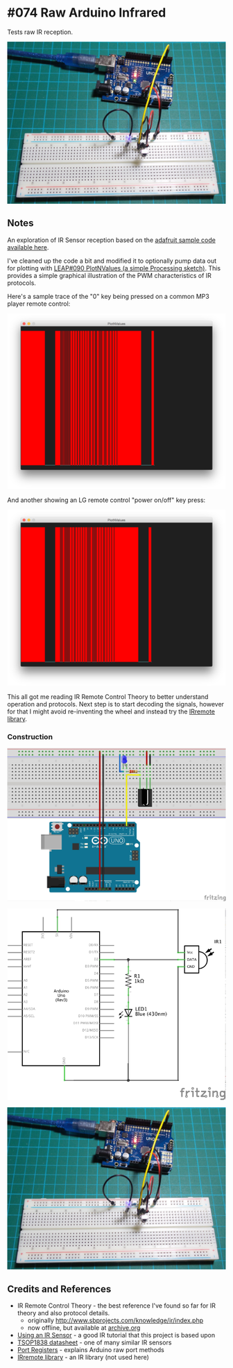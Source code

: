 # #074 Raw Arduino Infrared

Tests raw IR reception.

![The Build](./assets/TestIR_build.jpg?raw=true)

## Notes

An exploration of IR Sensor reception based on the [adafruit sample code available here](https://learn.adafruit.com/ir-sensor/using-an-ir-sensor).

I've cleaned up the code a bit and modified it to optionally pump data out for plotting with [LEAP#090 PlotNValues (a simple Processing sketch)](../../PlotNValues/). This provides a simple graphical illustration of the PWM characteristics of IR protocols.

Here's a sample trace of the "0" key being pressed on a common MP3 player remote control:

![processing trace](./assets/mp3_key_0.png?raw=true)

And another showing an LG remote control "power on/off" key press:

![processing trace](./assets/LG_key_power.png?raw=true)

This all got me reading IR Remote Control Theory to better understand operation and protocols.
Next step is to start decoding the signals, however for that I might avoid re-inventing the wheel and instead try the [IRremote library](https://github.com/shirriff/Arduino-IRremote).

### Construction

![The Breadboard](./assets/TestIR_bb.jpg?raw=true)

![The Schematic](./assets/TestIR_schematic.jpg?raw=true)

![The Build](./assets/TestIR_build.jpg?raw=true)

## Credits and References

* IR Remote Control Theory - the best reference I've found so far for IR theory and also protocol details.
    * originally <http://www.sbprojects.com/knowledge/ir/index.php>
    * now offline, but available at [archive.org](https://web.archive.org/web/20170821162518/http://sbprojects.com/knowledge/ir/index.php)
* [Using an IR Sensor](https://learn.adafruit.com/ir-sensor/using-an-ir-sensor) - a good IR tutorial that this project is based upon
* [TSOP1838 datasheet](http://www.alldatasheet.com/datasheet-pdf/pdf/26604/VISHAY/TSOP1838.html) - one of many similar IR sensors
* [Port Registers](http://www.arduino.cc/en/Reference/PortManipulation) - explains Arduino raw port methods
* [IRremote library](https://github.com/shirriff/Arduino-IRremote) - an IR library (not used here)
